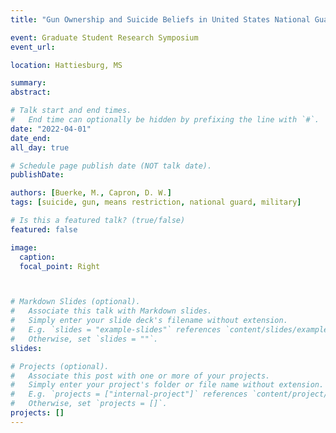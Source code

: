 ```yaml
---
title: "Gun Ownership and Suicide Beliefs in United States National Guard Members"

event: Graduate Student Research Symposium
event_url: 

location: Hattiesburg, MS

summary: 
abstract: 

# Talk start and end times.
#   End time can optionally be hidden by prefixing the line with `#`.
date: "2022-04-01"
date_end: 
all_day: true

# Schedule page publish date (NOT talk date).
publishDate: 

authors: [Buerke, M., Capron, D. W.]
tags: [suicide, gun, means restriction, national guard, military]

# Is this a featured talk? (true/false)
featured: false

image:
  caption: 
  focal_point: Right



# Markdown Slides (optional).
#   Associate this talk with Markdown slides.
#   Simply enter your slide deck's filename without extension.
#   E.g. `slides = "example-slides"` references `content/slides/example-slides.md`.
#   Otherwise, set `slides = ""`.
slides: 

# Projects (optional).
#   Associate this post with one or more of your projects.
#   Simply enter your project's folder or file name without extension.
#   E.g. `projects = ["internal-project"]` references `content/project/deep-learning/index.md`.
#   Otherwise, set `projects = []`.
projects: []
---
```



